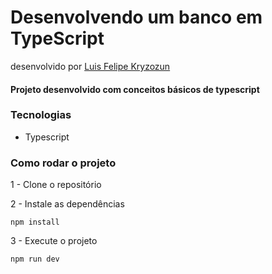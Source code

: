 # Desenvolvendo um banco em TypeScript
desenvolvido por [Luis Felipe Kryzozun](https://github.com/lipekry)

#### Projeto desenvolvido com conceitos básicos de typescript

### Tecnologias
- Typescript

### Como rodar o projeto

1 - Clone o repositório

2 - Instale as dependências
    
    npm install

3 - Execute o projeto

    npm run dev


